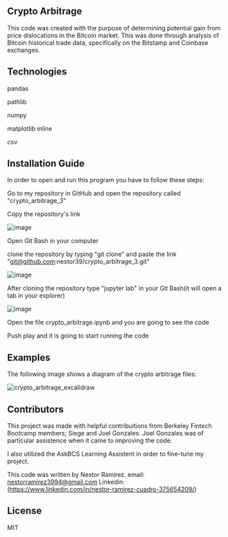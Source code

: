 ## Crypto Arbitrage
 This code was created with the purpose of determining potential gain from price dislocations in the Bitcoin market. This was done through analysis of Bitcoin historical trade data, specifically on the Bitstamp and Coinbase exchanges.  

## Technologies

pandas 

pathlib 

numpy 

matplotlib inline

csv

## Installation Guide
In order to open and run this program you have to follow these steps:

Go to my repository in GitHub and open the repository called "crypto_arbitrage_3"

Copy the repository's link


![image](https://user-images.githubusercontent.com/80844686/115132287-ca7bb780-9fb3-11eb-85d6-beb252ba40e5.png)

Open Git Bash in your computer 


clone the repository by typing "git clone" and paste the link "git@github.com:nestor39/crypto_arbitrage_3.git"

![image](https://user-images.githubusercontent.com/80844686/115132387-89d06e00-9fb4-11eb-8b0a-48069e01a2a8.png)


After cloning the repository type "jupyter lab" in your Git Bash(it will open a tab in your explorer)

![image](https://user-images.githubusercontent.com/80844686/115132355-4b3ab380-9fb4-11eb-9c35-f19d1dc8c9ff.png)


Open the file crypto_arbitrage.ipynb and you are going to see the code

Push play and it is going to start running the code



## Examples
The following image shows a diagram of the crypto arbitrage files:

![crypto_arbitrage_excalidraw](https://user-images.githubusercontent.com/80844686/115132264-753fa600-9fb3-11eb-99a1-62933a0cefa1.jpg)


## Contributors

This project was made with helpful contribuitions from Berkeley Fintech Bootcamp members; Siege and Joel Gonzales. Joel Gonzales was of particular assistence when it came to improving the code.

I also utilized the AskBCS Learning Assistent in order to fine-tune my project.


This code was written by Nestor Ramirez.
email: nestorramirez3994@gmail.com
Linkedin: (https://www.linkedin.com/in/nestor-ramirez-cuadro-375654209/)

## License
MIT

